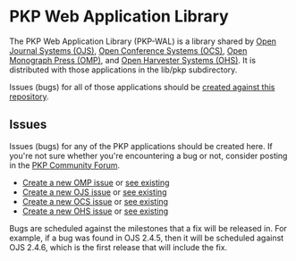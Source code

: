 PKP Web Application Library
=======

The PKP Web Application Library (PKP-WAL) is a library shared by [Open Journal Systems (OJS)](http://github.com/pkp/ojs), [Open Conference Systems (OCS)](http://github.com/pkp/ocs), [Open Monograph Press (OMP)](http://github.com/pkp/omp), and [Open Harvester Systems (OHS)](http://github.com/pkp/harvester). It is distributed with those applications in the lib/pkp subdirectory.

Issues (bugs) for all of those applications should be [created against this repository](https://github.com/pkp/pkp-lib/issues).

## Issues
Issues (bugs) for any of the PKP applications should be created here. If you're not sure whether you're encountering a bug or not, consider posting in the [PKP Community Forum](http://forum.pkp.sfu.ca/).

* [Create a new OMP issue](https://github.com/pkp/pkp-lib/issues/new?title=[OMP]) or [see existing](https://github.com/pkp/pkp-lib/labels/Open%20Monograph%20Press)
* [Create a new OJS issue](https://github.com/pkp/pkp-lib/issues/new?title=[OJS]) or [see existing](https://github.com/pkp/pkp-lib/labels/Open%20Journal%20Systems)
* [Create a new OCS issue](https://github.com/pkp/pkp-lib/issues/new?title=[OCS]) or [see existing](https://github.com/pkp/pkp-lib/labels/Open%20Conference%20Systems)
* [Create a new OHS issue](https://github.com/pkp/pkp-lib/issues/new?title=[OHS]) or [see existing](https://github.com/pkp/pkp-lib/labels/Open%20Harvester%20Systems)

Bugs are scheduled against the milestones that a fix will be released in. For example, if a bug was found in OJS 2.4.5, then it will be scheduled against OJS 2.4.6, which is the first release that will include the fix.
